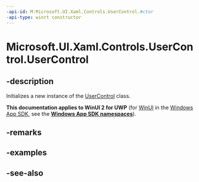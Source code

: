 ```yaml
---
-api-id: M:Microsoft.UI.Xaml.Controls.UserControl.#ctor
-api-type: winrt constructor
---
```


<!-- Method syntax
public UserControl()
-->

# Microsoft.UI.Xaml.Controls.UserControl.UserControl

## -description
Initializes a new instance of the [UserControl](usercontrol.md) class.

**This documentation applies to WinUI 2 for UWP** (for [WinUI](/windows/apps/winui/winui3/) in the [Windows App SDK](/windows/apps/windows-app-sdk/), see the **[Windows App SDK namespaces](/windows/windows-app-sdk/api/winrt/)**).

## -remarks

## -examples

## -see-also
